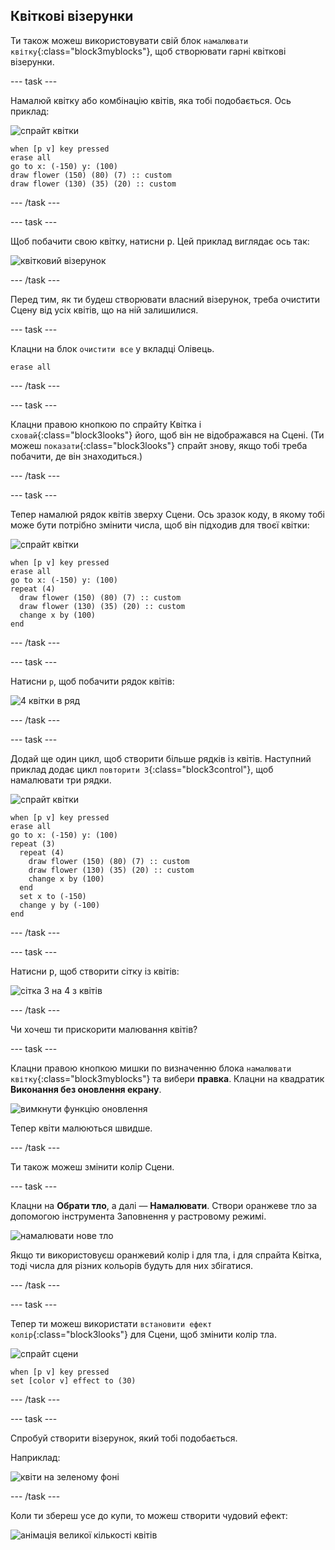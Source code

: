 ## Квіткові візерунки

Ти також можеш використовувати свій блок `намалювати квітку`{:class="block3myblocks"}, щоб створювати гарні квіткові візерунки.

\--- task \---

Намалюй квітку або комбінацію квітів, яка тобі подобається. Ось приклад:

![спрайт квітки](images/flower-sprite.png)

```blocks3
when [p v] key pressed
erase all
go to x: (-150) y: (100)
draw flower (150) (80) (7) :: custom
draw flower (130) (35) (20) :: custom
```

\--- /task \---

\--- task \---

Щоб побачити свою квітку, натисни <kbd>p</kbd>. Цей приклад виглядає ось так:

![квітковий візерунок](images/flower-for-pattern-example.png)

\--- /task \---

Перед тим, як ти будеш створювати власний візерунок, треба очистити Сцену від усіх квітів, що на ній залишилися.

\--- task \---

Клацни на блок `очистити все` у вкладці Олівець.

```blocks3
erase all
```

\--- /task \---

\--- task \---

Клацни правою кнопкою по спрайту Квітка і `сховай`{:class="block3looks"} його, щоб він не відображався на Сцені. (Ти можеш `показати`{:class="block3looks"} спрайт знову, якщо тобі треба побачити, де він знаходиться.)

\--- /task \---

\--- task \---

Тепер намалюй рядок квітів зверху Сцени. Ось зразок коду, в якому тобі може бути потрібно змінити числа, щоб він підходив для твоєї квітки:

![спрайт квітки](images/flower-sprite.png)

```blocks3
when [p v] key pressed
erase all
go to x: (-150) y: (100)
repeat (4) 
  draw flower (150) (80) (7) :: custom
  draw flower (130) (35) (20) :: custom
  change x by (100)
end
```

\--- /task \---

\--- task \---

Натисни `p`, щоб побачити рядок квітів:

![4 квітки в ряд](images/flower-pattern-row-example.png)

\--- /task \---

\--- task \---

Додай ще один цикл, щоб створити більше рядків із квітів. Наступний приклад додає цикл `повторити 3`{:class="block3control"}, щоб намалювати три рядки.

![спрайт квітки](images/flower-sprite.png)

```blocks3
when [p v] key pressed
erase all
go to x: (-150) y: (100)
repeat (3) 
  repeat (4) 
    draw flower (150) (80) (7) :: custom
    draw flower (130) (35) (20) :: custom
    change x by (100)
  end
  set x to (-150)
  change y by (-100)
end
```

\--- /task \---

\--- task \---

Натисни <kbd>p</kbd>, щоб створити сітку із квітів:

![сітка 3 на 4 з квітів](images/flower-pattern-rows-example.png)

\--- /task \---

Чи хочеш ти прискорити малювання квітів?

\--- task \---

Клацни правою кнопкою мишки по визначенню блока `намалювати квітку`{:class="block3myblocks"} та вибери **правка**. Клацни на квадратик **Виконання без оновлення екрану**.

![вимкнути функцію оновлення](images/flower-no-refresh.png)

Тепер квіти малюються швидше.

\--- /task \---

Ти також можеш змінити колір Сцени.

\--- task \---

Клацни на **Обрати тло**, а далі — **Намалювати**. Створи оранжеве тло за допомогою інструмента Заповнення у растровому режимі.

![намалювати нове тло](images/flower-orange-backdrop.png)

Якщо ти використовуєш оранжевий колір і для тла, і для спрайта Квітка, тоді числа для різних кольорів будуть для них збігатися.

\--- /task \---

\--- task \---

Тепер ти можеш використати `встановити ефект колір`{:class="block3looks"} для Сцени, щоб змінити колір тла.

![спрайт сцени](images/stage-sprite.png)

```blocks3
when [p v] key pressed
set [color v] effect to (30)
```

\--- /task \---

\--- task \---

Спробуй створити візерунок, який тобі подобається.

Наприклад:

![квіти на зеленому фоні](images/flower-pattern-background.png)

\--- /task \---

Коли ти збереш усе до купи, то можеш створити чудовий ефект:

![анімація великої кількості квітів](images/flower-gen-example.gif)